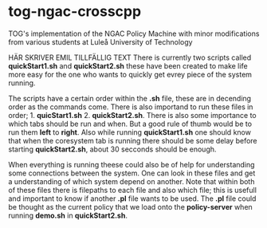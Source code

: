 # tog-ngac-crosscpp
TOG's implementation of the NGAC Policy Machine with minor modifications from various students at Luleå University of Technology 



HÄR SKRIVER EMIL TILLFÄLLIG TEXT
There is currently two scripts called **quickStart1.sh** and **quickStart2.sh** these have been created to make life more easy for the one who wants to quickly get evrey piece of the system running. 

The scripts have a certain order within the **.sh** file, these are in decending order as the commands come. There is also importand to run these files in order; 1. **quicStart1.sh** 2. **quickStart2.sh**. There is also some importance to which tabs should be run and when. But a good rule of thumb would be to run them **left** to **right**. Also while running **quickStart1.sh** one should know that when the coresystem tab is running there should be some delay before starting **quickStart2.sh**, about 30 secconds should be enough. 

When everything is running theese could also be of help for understanding some connections between the system. One can look in these files and get a understanding of which system depend on another. Note that within both of these files there is filepaths to each file and also which file; this is usefull and important to know if another **.pl** file wants to be used. The **.pl** file could be thought as the current policy that we load onto the **policy-server** when running **demo.sh** in **quickStart2.sh**. 
